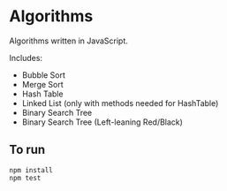 # Algorithms

Algorithms written in JavaScript.

Includes:

* Bubble Sort
* Merge Sort
* Hash Table
* Linked List (only with methods needed for HashTable)
* Binary Search Tree
* Binary Search Tree (Left-leaning Red/Black)


## To run

    npm install
    npm test


